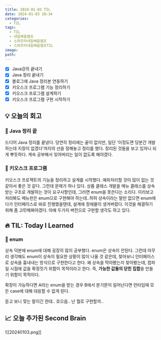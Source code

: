 ```yaml
---
title: 2024-01-03 TIL
date: 2024-01-03 10:34
categories:
  - TIL
tags:
  - TIL
  - 내일배움캠프
  - 스파르타내일배움캠프
  - 스파르타내일배움캠프TIL
image: 
path:
---
```


- [x] Java강의 끝내기
- [x] Java 정리 끝내기
- [x] 블로그에 Java 정리본 연동하기
- [x] 키오스크 프로그램 기능 정리하기
- [x] 키오스크 프로그램 설계하기
- [x] 키오스크 프로그램 구현 시작하기

## 💡 오늘의 회고
### 👀 Java 정리 끝
드디어 Java 정리를 끝냈다. 당연히 정리에는 끝이 없지만, 일단 '이정도면 당분간 개발하는데 지장이 없겠다'까지의 선을 정해놓고 정리를 했다. 정리된 것들을 보고 있자니 되게 뿌듯하다. 계속 공부해서 잊어버리는 일이 없도록 해야겠다.

### 👀 키오스크 프로그램
키오스크 프로젝트의 기능을 정리하고 설계를 시작했다. 예외처리할 것이 많이 없는 것 같아서 좋은 것 같다. 그런데 문제가 하나 있다. 상품 클래스 개발을 메뉴 클래스를 상속받는 구조로 개발하는 것이 요구사항인데, 그러면 enum을 못쓴다는 소리다. 이리보고 저리봐도 메뉴판은 enum으로 구현해야 하는데..허허
상속이라는 말만 없으면 enum에다가 인터페이스로 바로 진행했을텐데, 설계에 장애물이 생겨버렸다. 이것을 해결하기 위해 좀 고민해봐야겠다. 아예 두가지 버전으로 구현할 생각도 하고 있다.


## 🔥 TIL: Today I Learned
### 👀 enum
상속 덕분에 enum에 대해 굉장히 많이 공부했다. enum은 상속이 안된다. 그런데 아무리 생각해도 enum이 상속이 필요한 상황이 많이 나올 것 같은데, 찾아보니 인터페이스로 상속을 흉내내는 방식으로 구현한다고 한다. 왜 상속을 막아봤는지 찾아봤는데, 컴파일 시점에 값을 확정짓기 위함이 목적이라고 한다. 즉, **가능한 값들의 닫힌 집합**을 만들기 위함이 목적이다.

확장이 가능하다면 A라는 enum을 받는 경우 B에서 분기문이 일어난다면 런타임때 모든 case에 대해 대응할 수 없게 된다.

듣고 보니 맞는 말이긴 한데.. 흐으음.. 난 뭘로 구현할까..

## 📈 오늘 추가된 Second Brain
![[20240103.png]]